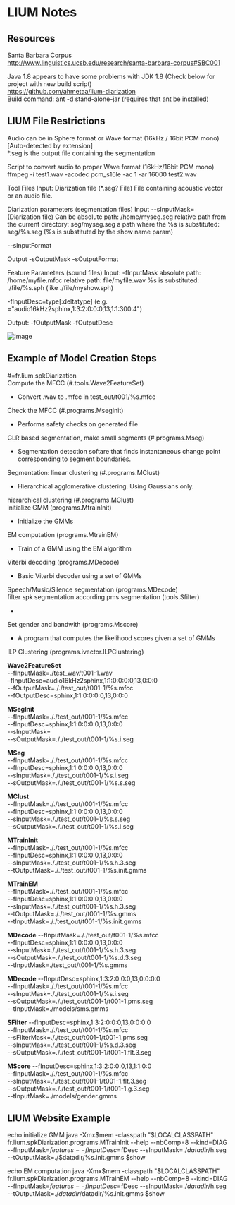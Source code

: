 # LIUM Notes

## Resources
Santa Barbara Corpus<br>
http://www.linguistics.ucsb.edu/research/santa-barbara-corpus#SBC001

Java 1.8 appears to have some problems with JDK 1.8 (Check below for project with new build script)<br>
https://github.com/ahmetaa/lium-diarization<br>
Build command: ant -d stand-alone-jar (requires that ant be installed)

## LIUM File Restrictions
Audio can be in Sphere format or Wave format (16kHz / 16bit PCM mono) [Auto-detected by extension]<br>
*.seg is the output file containing the segmentation

Script to convert audio to proper Wave format (16kHz/16bit PCM mono)<br>
ffmpeg -i test1.wav -acodec pcm_s16le -ac 1 -ar 16000 test2.wav

Tool Files
Input:
Diarization file (*.seg? File)
File containing acoustic vector or an audio file.


Diarization parameters (segmentation files)
Input
--sInputMask=<path> (Diarization file)
Can be
absolute path:					/home/myseg.seg
relative path from the current directory:	seg/myseg.seg
a path where the %s is substituted:		seg/%s.seg (%s is substituted by the show name param)

--sInputFormat

Output
-sOutputMask
-sOutputFormat


Feature Parameters (sound files)
Input:
-fInputMask
absolute path:			/home/myfile.mfcc
relative path:			file/myfile.wav
%s is substituted:		./file/%s.sph (like ./file/myshow.sph)

-fInputDesc=type[:deltatype] (e.g. ="audio16kHz2sphinx,1:3:2:0:0:0,13,1:1:300:4")


Output:
-fOutputMask
-fOutputDesc

![image](http://www-lium.univ-lemans.fr/diarization/lib/exe/fetch.php/diarization.png?cache=&w=584&h=700)

## Example of Model Creation Steps
#=fr.lium.spkDiarization<br>
Compute the MFCC (#.tools.Wave2FeatureSet)
* Convert .wav to .mfcc in test_out/t001/%s.mfcc<br>

Check the MFCC (#.programs.MsegInit)
* Performs safety checks on generated file<br>

GLR based segmentation, make small segments (#.programs.Mseg)
* Segmentation detection softare that finds instantaneous change point corresponding to segment boundaries. <br>

Segmentation: linear clustering (#.programs.MClust)
* Hierarchical agglomerative clustering. Using Gaussians only.<br>

hierarchical clustering (#.programs.MClust)<br>
initialize GMM (programs.MtrainInit)
* Initialize the GMMs<br>

EM computation (programs.MtrainEM)
* Train of a GMM using the EM algorithm<br>

Viterbi decoding (programs.MDecode)
* Basic Viterbi decoder using a set of GMMs<br>

Speech/Music/Silence segmentation (programs.MDecode)<br>
filter spk segmentation according pms segmentation (tools.Sfilter)
* <br>

Set gender and bandwith (programs.Mscore)
* A program that computes the likelihood scores given a set of GMMs<br>

ILP Clustering (programs.ivector.ILPClustering)


**Wave2FeatureSet**<br>
--fInputMask=./test_wav/t001-1.wav<br>
–fInputDesc=audio16kHz2sphinx,1:1:0:0:0:0,13,0:0:0<br>
--fOutputMask=././test_out/t001-1/%s.mfcc<br>
--fOutputDesc=sphinx,1:1:0:0:0:0,13,0:0:0<br>

**MSegInit**<br>
--fInputMask=././test_out/t001-1/%s.mfcc<br>
--fInputDesc=sphinx,1:1:0:0:0:0,13,0:0:0<br>
--sInputMask=<br>
--sOutputMask=././test_out/t001-1/%s.i.seg<br>

**MSeg**<br>
--fInputMask=././test_out/t001-1/%s.mfcc<br>
--fInputDesc=sphinx,1:1:0:0:0:0,13,0:0:0<br>
--sInputMask=././test_out/t001-1/%s.i.seg<br>
--sOutputMask=././test_out/t001-1/%s.s.seg<br>

**MClust**<br>
--fInputMask=././test_out/t001-1/%s.mfcc<br>
--fInputDesc=sphinx,1:1:0:0:0:0,13,0:0:0<br>
--sInputMask=././test_out/t001-1/%s.s.seg<br>
--sOutputMask=././test_out/t001-1/%s.l.seg<br>

**MTrainInit**<br>
--fInputMask=././test_out/t001-1/%s.mfcc<br>
--fInputDesc=sphinx,1:1:0:0:0:0,13,0:0:0<br>
--sInputMask=././test_out/t001-1/%s.h.3.seg<br>
--tOutputMask=././test_out/t001-1/%s.init.gmms<br>

**MTrainEM**<br>
--fInputMask=././test_out/t001-1/%s.mfcc<br>
--fInputDesc=sphinx,1:1:0:0:0:0,13,0:0:0<br>
--sInputMask=././test_out/t001-1/%s.h.3.seg<br>
--tOutputMask=././test_out/t001-1/%s.gmms<br>
--tInputMask=././test_out/t001-1/%s.init.gmms<br>

**MDecode**
--fInputMask=././test_out/t001-1/%s.mfcc<br>
--fInputDesc=sphinx,1:1:0:0:0:0,13,0:0:0<br>
--sInputMask=././test_out/t001-1/%s.h.3.seg<br>
--sOutputMask=././test_out/t001-1/%s.d.3.seg<br>
--tInputMask=./test_out/t001-1/%s.gmms<br>

**MDecode**
--fInputDesc=sphinx,1:3:2:0:0:0,13,0:0:0:0<br>
--fInputMask=././test_out/t001-1/%s.mfcc<br>
--sInputMask=././test_out/t001-1/%s.i.seg<br>
--sOutputMask=././test_out/t001-1/t001-1.pms.seg<br>
--tInputMask=./models/sms.gmms<br>

**SFilter**
--fInputDesc=sphinx,1:3:2:0:0:0,13,0:0:0:0<br>
--fInputMask=././test_out/t001-1/%s.mfcc<br>
--sFilterMask=././test_out/t001-1/t001-1.pms.seg<br>
--sInputMask=././test_out/t001-1/%s.d.3.seg<br>
--sOutputMask=././test_out/t001-1/t001-1.flt.3.seg<br>

**MScore**
--fInputDesc=sphinx,1:3:2:0:0:0,13,1:1:0:0<br>
--fInputMask=././test_out/t001-1/%s.mfcc<br>
--sInputMask=././test_out/t001-1/t001-1.flt.3.seg<br>
--sOutputMask=././test_out/t001-1/t001-1.g.3.seg<br>
--tInputMask=./models/gender.gmms<br>

## LIUM Website Example
echo  initialize GMM
java -Xmx$mem -classpath "$LOCALCLASSPATH" fr.lium.spkDiarization.programs.MTrainInit   --help --nbComp=8 --kind=DIAG --fInputMask=$features --fInputDesc=$fDesc --sInputMask=./$datadir/%s.h.$h.seg --tOutputMask=./$datadir/%s.init.gmms $show

echo  EM computation
java -Xmx$mem -classpath "$LOCALCLASSPATH" fr.lium.spkDiarization.programs.MTrainEM   --help  --nbComp=8 --kind=DIAG --fInputMask=$features --fInputDesc=$fDesc --sInputMask=./$datadir/%s.h.$h.seg --tOutputMask=./$datadir/%s.gmms  --tInputMask=./$datadir/%s.init.gmms  $show
